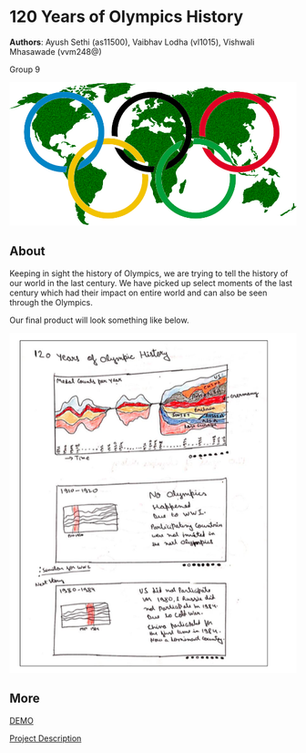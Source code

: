# 120 Years of Olympics History
**Authors**: Ayush Sethi (as11500), Vaibhav Lodha (vl1015), Vishwali Mhasawade (vvm248@)

Group 9 

![Screenhot](screenshot1.jpg)


## About
Keeping in sight the history of Olympics, we are trying to tell the history of our world in the last century. We have
picked up select moments of the last century which had their impact on entire world and can also be seen through
the Olympics.

Our final product will look something like below.

![Screenhot](screenshot2.jpg)

## More
[DEMO](https://nyu-vis-fall2018.github.io/Olympics-History/index.html)

[Project Description](Group9_Storyboarding.pdf)

